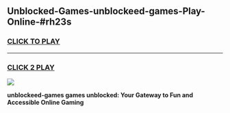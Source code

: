 
## Unblocked-Games-unblockeed-games-Play-Online-#rh23s
<h3>
<a href="https://premium.freeplayer.one?title=unblockeed-games&ref=27F">CLICK TO PLAY</a></h3>
<hr>

<h3>
<a href="https://premium.freeplayer.one?title=unblockeed-games&ref=27F">CLICK 2 PLAY</a>
  
</h3>

<a href="https://premium.freeplayer.one?title=unblockeed-games&ref=27F"><img src="https://clearcache.store/games.png"></a>


**unblockeed-games games unblocked: Your Gateway to Fun and Accessible Online Gaming**
